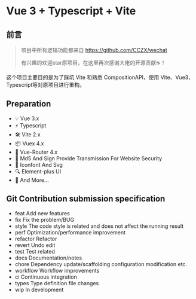 # Vue 3 + Typescript + Vite

## 前言

> 项目中所有逻辑功能都来自 https://github.com/CCZX/wechat
>
> 有兴趣的欢迎star原项目，在这里再次感谢大佬的开源贡献☕！

这个项目主要目的是为了踩坑 Vite 和熟悉 CompositionAPI，使用 Vite、Vue3、Typescript等对原项目进行重构。

## Preparation

- 💡 Vue 3.x
- ⚡️ Typescript
- 🛠️ Vite 2.x
- 📦 Vuex 4.x
- 🔩 Vue-Router 4.x
- 🔑 Md5 And Sign Provide Transmission For Website Security
- 🔖 Iconfont And Svg
- 🔍 Element-plus UI
- 📌 And More...

## Git Contribution submission specification

- feat Add new features
- fix Fix the problem/BUG
- style The code style is related and does not affect the running result
- perf Optimization/performance improvement
- refactor Refactor
- revert Undo edit
- test Test related
- docs Documentation/notes
- chore Dependency update/scaffolding configuration modification etc.
- workflow Workflow improvements
- ci Continuous integration
- types Type definition file changes
- wip In development

